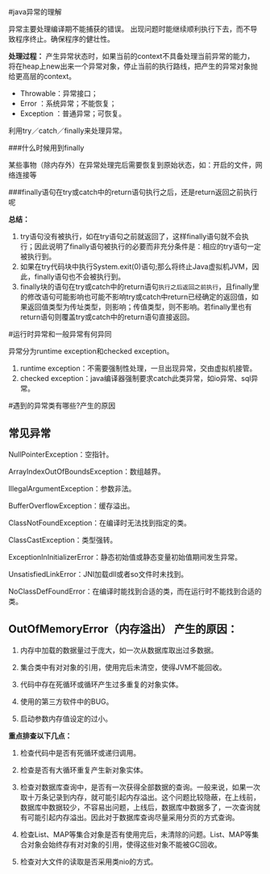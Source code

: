#java异常的理解

异常主要处理编译期不能捕获的错误。
出现问题时能继续顺利执行下去，而不导致程序终止。确保程序的健壮性。

**处理过程：** 产生异常状态时，如果当前的context不具备处理当前异常的能力，
将在heap上new出来一个异常对象，停止当前的执行路线，把产生的异常对象抛给更高层的context。

- Throwable：异常接口；
- Error ：系统异常；不能恢复；
- Exception ：普通异常；可恢复。

利用try／catch／finally来处理异常。

###什么时候用到finally

某些事物（除内存外）在异常处理完后需要恢复到原始状态，如：开启的文件，网络连接等

###finally语句在try或catch中的return语句执行之后，还是return返回之前执行呢

**总结：**
1. try语句没有被执行，如在try语句之前就返回了，这样finally语句就不会执行；因此说明了finally语句被执行的必要而非充分条件是：相应的try语句一定被执行到。
2. 如果在try代码块中执行System.exit(0)语句;那么将终止Java虚拟机JVM，因此，finally语句也不会被执行到。
3. finally块的语句在try或catch中的return语句`执行之后返回之前执行`，且finally里的修改语句可能影响也可能不影响try或catch中return已经确定的返回值，如果返回值类型为传址类型，则影响；传值类型，则不影响。若finally里也有return语句则覆盖try或catch中的return语句直接返回。


#运行时异常和一般异常有何异同

异常分为runtime exception和checked exception。

1. runtime exception：不需要强制性处理，一旦出现异常，交由虚拟机接管。
2. checked exception：java编译器强制要求catch此类异常，如io异常、sql异常。


#遇到的异常类有哪些?产生的原因
## 常见异常

NullPointerException：空指针。

ArrayIndexOutOfBoundsException：数组越界。

IllegalArgumentException：参数非法。

BufferOverflowException：缓存溢出。

ClassNotFoundException：在编译时无法找到指定的类。

ClassCastException：类型强转。

ExceptionInInitializerError：静态初始值或静态变量初始值期间发生异常。

UnsatisfiedLinkError：JNI加载dll或者so文件时未找到。

NoClassDefFoundError：在编译时能找到合适的类，而在运行时不能找到合适的类。

## OutOfMemoryError（内存溢出） 产生的原因：

1. 内存中加载的数据量过于庞大，如一次从数据库取出过多数据。

2. 集合类中有对对象的引用，使用完后未清空，使得JVM不能回收。

3. 代码中存在死循环或循环产生过多重复的对象实体。

4. 使用的第三方软件中的BUG。

5. 启动参数内存值设定的过小。

**重点排查以下几点：**

1. 检查代码中是否有死循环或递归调用。

2. 检查是否有大循环重复产生新对象实体。

3. 检查对数据库查询中，是否有一次获得全部数据的查询。一般来说，如果一次取十万条记录到内存，就可能引起内存溢出。这个问题比较隐蔽，在上线前，数据库中数据较少，不容易出问题，上线后，数据库中数据多了，一次查询就有可能引起内存溢出。因此对于数据库查询尽量采用分页的方式查询。

4. 检查List、MAP等集合对象是否有使用完后，未清除的问题。List、MAP等集合对象会始终存有对对象的引用，使得这些对象不能被GC回收。

5. 检查对大文件的读取是否采用类nio的方式。
